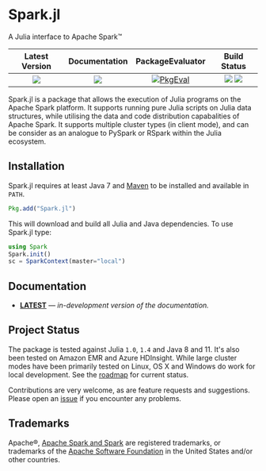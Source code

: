 # Spark.jl

A Julia interface to Apache Spark™

| **Latest Version** | **Documentation** | **PackageEvaluator** | **Build Status** |
|:------------------:|:-----------------:|:--------------------:|:----------------:|
| [![][version-img]][version-url] | [![][docs-latest-img]][docs-latest-url] | [![PkgEval][pkgeval-img]][pkgeval-url]  | [![][travis-img]][travis-url] [![][appveyor-img]][appveyor-url]  |



Spark.jl is a package that allows the execution of Julia programs on the Apache Spark platform. It supports running pure Julia scripts on Julia data structures, while utilising the data and code distribution capabalities of Apache Spark. It supports multiple cluster types (in client mode), and can be consider as an analogue to PySpark or RSpark within the Julia ecosystem. 

## Installation

Spark.jl requires at least Java 7 and [Maven](https://maven.apache.org/) to be installed and available in `PATH`.

```julia
Pkg.add("Spark.jl")
```

This will download and build all Julia and Java dependencies. To use Spark.jl type:

```julia
using Spark
Spark.init()
sc = SparkContext(master="local")
```

## Documentation

- [**LATEST**][docs-latest-url] &mdash; *in-development version of the documentation.*

## Project Status

The package is tested against Julia `1.0`, `1.4` and Java 8 and 11. It's also been tested on Amazon EMR and Azure HDInsight. While large cluster modes have been primarily tested on Linux, OS X and Windows do work for local development. See the [roadmap][roadmap-url] for current status.

Contributions are very welcome, as are feature requests and suggestions. Please open an [issue][issues-url] if you encounter any problems. 

## Trademarks

Apache®, [Apache Spark and Spark](http://spark.apache.org) are registered trademarks, or trademarks of the [Apache Software Foundation](http://www.apache.org/) in the United States and/or other countries.

[docs-latest-img]: https://img.shields.io/badge/docs-latest-blue.svg
[docs-latest-url]: http://dfdx.github.io/Spark.jl/

[docs-stable-img]: https://img.shields.io/badge/docs-stable-blue.svg
[docs-stable-url]: http://dfdx.github.io/Spark.jl/

[travis-img]: https://travis-ci.org/dfdx/Spark.jl.svg?branch=master
[travis-url]: https://travis-ci.org/dfdx/Spark.jl

[appveyor-img]: https://ci.appveyor.com/api/projects/status/vf5w4l37icc8m35q?svg=true
[appveyor-url]: https://ci.appveyor.com/project/dfdx/spark-jl

[codecov-img]: https://codecov.io/gh/dfdx/Spark.jl/branch/master/graph/badge.svg
[codecov-url]: https://codecov.io/gh/dfdx/Spark.jl

[issues-url]: https://github.com/dfdx/Spark.jl/issues

[pkgeval-img]: https://juliahub.com/docs/Spark/pkgeval.svg
[pkgeval-url]: https://juliahub.com/ui/Packages/Spark/zpJEw

[version-img]: https://juliahub.com/docs/Spark/version.svg
[version-url]: https://juliahub.com/ui/Packages/Spark/zpJEw

[roadmap-url]: https://github.com/dfdx/Spark.jl/issues/1
